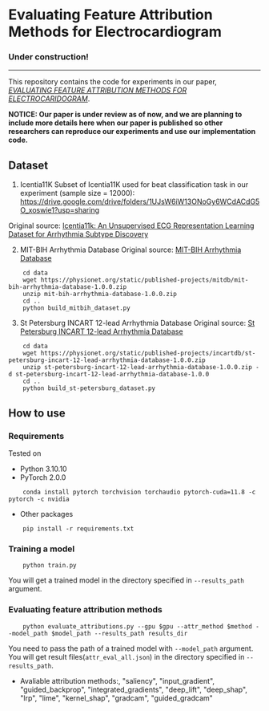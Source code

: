 # Evaluating Feature Attribution Methods for Electrocardiogram
### Under construction!

---

This repository contains the code for experiments in our paper, [*EVALUATING FEATURE ATTRIBUTION METHODS FOR ELECTROCARIDOGRAM*](https://arxiv.org/abs/2211.12702).

**NOTICE: Our paper is under review as of now, and we are planning to include more details here when our paper is published so other researchers can reproduce our experiments and use our implementation code.**



## Dataset
1. Icentia11K
Subset of Icentia11K used for beat classification task in our experiment (sample size = 12000): https://drive.google.com/drive/folders/1UJsW6iW13ONoGy6WCdACdG5O_xoswie1?usp=sharing

Original source: [Icentia11k: An Unsupervised ECG Representation Learning Dataset for Arrhythmia Subtype Discovery](https://academictorrents.com/details/af04abfe9a3c96b30e5dd029eb185e19a7055272)


2. MIT-BIH Arrhythmia Database
Original source: [MIT-BIH Arrhythmia Database](https://www.physionet.org/content/mitdb/1.0.0/)
```
    cd data
    wget https://physionet.org/static/published-projects/mitdb/mit-bih-arrhythmia-database-1.0.0.zip
    unzip mit-bih-arrhythmia-database-1.0.0.zip
    cd ..
    python build_mitbih_dataset.py
```

3. St Petersburg INCART 12-lead Arrhythmia Database
Original source: [St Petersburg INCART 12-lead Arrhythmia Database](https://physionet.org/content/incartdb/1.0.0/)
```
    cd data
    wget https://physionet.org/static/published-projects/incartdb/st-petersburg-incart-12-lead-arrhythmia-database-1.0.0.zip
    unzip st-petersburg-incart-12-lead-arrhythmia-database-1.0.0.zip -d st-petersburg-incart-12-lead-arrhythmia-database-1.0.0
    cd ..
    python build_st-petersburg_dataset.py
```

## How to use
### Requirements
Tested on
- Python 3.10.10
- PyTorch 2.0.0
```
    conda install pytorch torchvision torchaudio pytorch-cuda=11.8 -c pytorch -c nvidia
```
- Other packages
```
    pip install -r requirements.txt
```


### Training a model
```
    python train.py
```
You will get a trained model in the directory specified in `--results_path` argument.

### Evaluating feature attribution methods
```
    python evaluate_attributions.py --gpu $gpu --attr_method $method --model_path $model_path --results_path results_dir 
```
You need to pass the path of a trained model with `--model_path` argument.
You will get result files(`attr_eval_all.json`) in the directory specified in `--results_path`.
- Avaliable attribution methods:, "saliency", "input_gradient", "guided_backprop", "integrated_gradients", "deep_lift", "deep_shap", "lrp", "lime", "kernel_shap", "gradcam", "guided_gradcam"